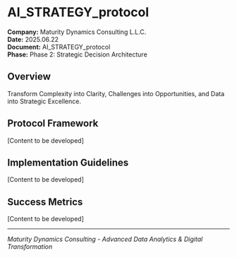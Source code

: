 ﻿# AI_STRATEGY_protocol

**Company:** Maturity Dynamics Consulting L.L.C.  
**Date:** 2025.06.22  
**Document:** AI_STRATEGY_protocol  
**Phase:** Phase 2: Strategic Decision Architecture  

## Overview
Transform Complexity into Clarity, Challenges into Opportunities, and Data into Strategic Excellence.

## Protocol Framework
[Content to be developed]

## Implementation Guidelines
[Content to be developed]

## Success Metrics
[Content to be developed]

---
*Maturity Dynamics Consulting - Advanced Data Analytics & Digital Transformation*
